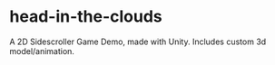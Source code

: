 # head-in-the-clouds
A 2D Sidescroller Game Demo, made with Unity. Includes custom 3d model/animation. 

